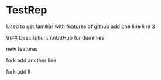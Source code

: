 # TestRep
Used to get familiar with features of github
add one line
line 3

\n## Description\n\nGitHub for dummies

new features

fork add another line

fork add ll
